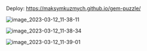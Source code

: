 Deploy: https://maksymkuzmych.github.io/gem-puzzle/

![image_2023-03-12_11-38-11](https://user-images.githubusercontent.com/94698037/224537076-8563a7a8-8565-49a5-a924-dbcce26efce2.png)

![image_2023-03-12_11-38-34](https://user-images.githubusercontent.com/94698037/224537079-755a26eb-f860-451e-a369-7f3f95b06de6.png)

![image_2023-03-12_11-39-01](https://user-images.githubusercontent.com/94698037/224537080-75e8c5f2-e317-4076-baab-746049074f00.png)
